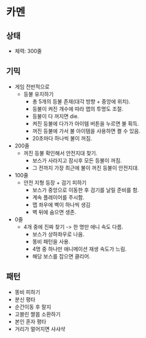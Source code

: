 # 카멘
## 상태
- 체력: 300줄
## 기믹
- 게임 전반적으로
    - 등불 유지하기
        - 총 5개의 등불 존재(대각 방향 + 중앙에 위치).
        - 등불이 켜진 개수에 따라 맵의 투명도 조절.
        - 등불이 다 꺼지면 die.
        - 켜진 등불에 다가가 아이템 버튼을 누르면 불 획득.
        - 꺼진 등불에 가서 불 아이템을 사용하면 켤 수 있음.
        - 20초마다 하나씩 불이 꺼짐.
- 200줄
    - 꺼진 등불 확인해서 안전지대 찾기.
        - 보스가 사라지고 잠시후 모든 등불이 꺼짐.
        - 그 전까지 가장 최근에 불이 꺼진 등불이 안전지대.
- 100줄
    - 안전 지형 등장 + 검기 피하기
        - 보스가 중앙으로 이동한 후 검기를 날릴 준비를 함.
        - 계속 플레이어를 주시함.
        - 맵 좌우에 벽이 하나씩 생김
        - 벽 뒤에 숨으면 생존.
- 0줄
    - 4개 중에 진짜 찾기 -> 한 명만 애니 속도 다름.
        - 보스가 상하좌우로 나옴. 
        - 똥비 패턴을 사용.
        - 4명 중 하나만 애니메이션 재생 속도가 느림.
        - 해당 보스를 잡으면 클리어.
## 패턴
- 똥비 피하기
- 분신 평타
- 순간이동 후 랄지
- 고블린 짤몹 소환하기
- 본인 혼자 평타
- 거리가 멀어지면 샤샤샥


